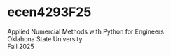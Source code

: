 # ecen4293F25
Applied Numercial Methods with Python for Engineers <br>
Oklahona State University <br>
Fall 2025 <br>
